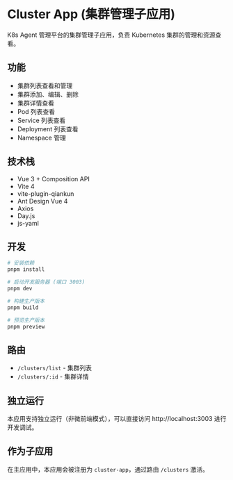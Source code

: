 # Cluster App (集群管理子应用)

K8s Agent 管理平台的集群管理子应用，负责 Kubernetes 集群的管理和资源查看。

## 功能

- 集群列表查看和管理
- 集群添加、编辑、删除
- 集群详情查看
- Pod 列表查看
- Service 列表查看
- Deployment 列表查看
- Namespace 管理

## 技术栈

- Vue 3 + Composition API
- Vite 4
- vite-plugin-qiankun
- Ant Design Vue 4
- Axios
- Day.js
- js-yaml

## 开发

```bash
# 安装依赖
pnpm install

# 启动开发服务器 (端口 3003)
pnpm dev

# 构建生产版本
pnpm build

# 预览生产版本
pnpm preview
```

## 路由

- `/clusters/list` - 集群列表
- `/clusters/:id` - 集群详情

## 独立运行

本应用支持独立运行（非微前端模式），可以直接访问 http://localhost:3003 进行开发调试。

## 作为子应用

在主应用中，本应用会被注册为 `cluster-app`，通过路由 `/clusters` 激活。
